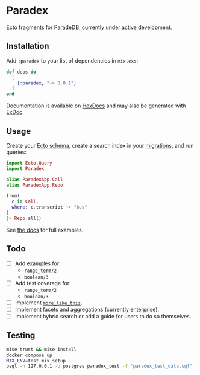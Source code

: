 # Paradex

Ecto fragments for [ParadeDB](https://www.paradedb.com/), currently under active development.

## Installation

Add `:paradex` to your list of dependencies in `mix.exs`:

<!-- BEGIN: VERSION -->
```elixir
def deps do
  [
    {:paradex, "~> 0.0.1"}
  ]
end
```
<!-- END: VERSION -->

Documentation is available on [HexDocs](https://hexdocs.pm/paradex/readme.html) and may also be generated with [ExDoc](https://github.com/elixir-lang/ex_doc).

## Usage

Create your [Ecto schema](./test/support/paradex_app/call.ex), create a search index in your [migrations](./priv/repo/migrations/20241013014316_setup.exs), and run queries:
```elixir
import Ecto.Query
import Paradex

alias ParadexApp.Call
alias ParadexApp.Repo

from(
  c in Call,
  where: c.transcript ~> "bus"
)
|> Repo.all()
```

See [the docs](https://hexdocs.pm/paradex/readme.html) for full examples.

## Todo

- [ ] Add examples for:
  - `range_term/2`
  - `boolean/3`
- [ ] Add test coverage for:
  - `range_term/2`
  - `boolean/3`
- [ ] Implement [`more_like_this`](https://docs.paradedb.com/documentation/advanced/specialized/more_like_this).
- [ ] Implement facets and aggregations (currently enterprise).
- [ ] Implement hybrid search or add a guide for users to do so themselves.

## Testing

```sh
mise trust && mise install
docker compose up
MIX_ENV=test mix setup
psql -h 127.0.0.1 -U postgres paradex_test -f "paradex_test_data.sql"
```
